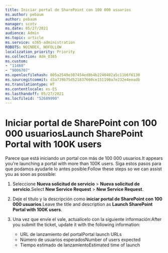```yaml
---
title: Iniciar portal de SharePoint con 100 000 usuarios
ms.author: pebaum
author: pebaum
manager: scotv
ms.date: 05/27/2021
audience: Admin
ms.topic: article
ms.service: o365-administration
ROBOTS: NOINDEX, NOFOLLOW
localization_priority: Priority
ms.collection: Adm_O365
ms.custom:
- "11468"
- "9006707"
ms.openlocfilehash: 005a2549e387454ed8b4b2240402a5c11b6f6130
ms.sourcegitcommit: d3a739b75d521837660ce151190a7e232e4eeadb
ms.translationtype: HT
ms.contentlocale: es-ES
ms.lasthandoff: 05/27/2021
ms.locfileid: "52689990"
---
```

# <a name="launch-sharepoint-portal-with-100k-users"></a><span data-ttu-id="37958-102">Iniciar portal de SharePoint con 100 000 usuarios</span><span class="sxs-lookup"><span data-stu-id="37958-102">Launch SharePoint Portal with 100K users</span></span>

<span data-ttu-id="37958-103">Parece que está iniciando un portal con más de 100 000 usuarios.</span><span class="sxs-lookup"><span data-stu-id="37958-103">It appears you're launching a portal with more than 100K users.</span></span> <span data-ttu-id="37958-104">Siga estos pasos para que podamos ayudarle lo antes posible:</span><span class="sxs-lookup"><span data-stu-id="37958-104">Follow these steps so we can assist you as soon as possible:</span></span>

1. <span data-ttu-id="37958-105">Seleccione **Nueva solicitud de servicio** > **Nueva solicitud de servicio**.</span><span class="sxs-lookup"><span data-stu-id="37958-105">Select **New Service Request** > **New Service Request**.</span></span>

1. <span data-ttu-id="37958-106">Deje el título y la descripción como **iniciar portal de SharePoint con 100 000 usuarios**.</span><span class="sxs-lookup"><span data-stu-id="37958-106">Leave the title and description as **Launch SharePoint Portal with 100K users**.</span></span>

1. <span data-ttu-id="37958-107">Una vez que envíe el vale, actualícelo con la siguiente información:</span><span class="sxs-lookup"><span data-stu-id="37958-107">After you submit the ticket, update it with the following information:</span></span>

    - <span data-ttu-id="37958-108">URL de lanzamiento del portal</span><span class="sxs-lookup"><span data-stu-id="37958-108">Portal launch URLs</span></span> 
    - <span data-ttu-id="37958-109">Número de usuarios esperados</span><span class="sxs-lookup"><span data-stu-id="37958-109">Number of users expected</span></span> 
    - <span data-ttu-id="37958-110">Tiempo estimado de lanzamiento</span><span class="sxs-lookup"><span data-stu-id="37958-110">Estimated time of launch</span></span> 
